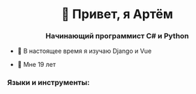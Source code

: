 <h1 align="center">👋 Привет, я Артём</h1>
<h3 align="center">Начинающий программист C# и Python</h3>

- 🔭 В настоящее время я изучаю Django и Vue

- 🌵 Мне 19 лет

<h3 align="left">Языки и инструменты:</h3>
